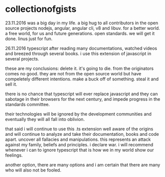 # collectionofgists

23.11.2016 was a big day in my life. a big hug to all contributors in the open source projects nodejs, angular, angular cli, v8 and libuv.
for a better world. a free world, for us and future generations. open standards. we will get it done. linus just for fun.


26.11.2016 typescript
after reading many documentations, watched videos and breezed through several books. 
i use this extension of javascript in several projects.

these are my conclusions: delete it. it's going to die. from the originators comes no good.
they are not from the open source world but have compeletely different intentions.
make a buck off of something. steal it and sell it.

there is no chance that typescript will ever replace javascript and they can sabotage in their browsers for the next century,
and impede progress in the standards committee.

their technologies will be ignored by the development communities and eventually they will all fall into oblivion.

that said i will continue to use this .ts extension well aware of the origins and will continue to analyze and take their documentation, books and code apart. uncover all fallacies and manipulations. this represents an attack against my family, beliefs and principles.
i declare war. i will recommend whenever i can to ignore typescript that is how we in my world show our feelings.

another option, there are many options and i am certain that there are many who will also not be fooled.
